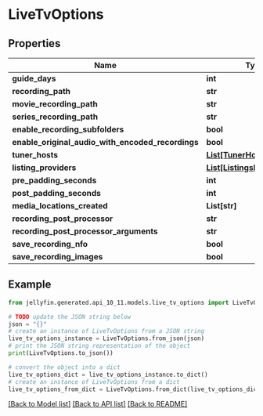 # LiveTvOptions


## Properties

Name | Type | Description | Notes
------------ | ------------- | ------------- | -------------
**guide_days** | **int** |  | [optional] 
**recording_path** | **str** |  | [optional] 
**movie_recording_path** | **str** |  | [optional] 
**series_recording_path** | **str** |  | [optional] 
**enable_recording_subfolders** | **bool** |  | [optional] 
**enable_original_audio_with_encoded_recordings** | **bool** |  | [optional] 
**tuner_hosts** | [**List[TunerHostInfo]**](TunerHostInfo.md) |  | [optional] 
**listing_providers** | [**List[ListingsProviderInfo]**](ListingsProviderInfo.md) |  | [optional] 
**pre_padding_seconds** | **int** |  | [optional] 
**post_padding_seconds** | **int** |  | [optional] 
**media_locations_created** | **List[str]** |  | [optional] 
**recording_post_processor** | **str** |  | [optional] 
**recording_post_processor_arguments** | **str** |  | [optional] 
**save_recording_nfo** | **bool** |  | [optional] 
**save_recording_images** | **bool** |  | [optional] 

## Example

```python
from jellyfin.generated.api_10_11.models.live_tv_options import LiveTvOptions

# TODO update the JSON string below
json = "{}"
# create an instance of LiveTvOptions from a JSON string
live_tv_options_instance = LiveTvOptions.from_json(json)
# print the JSON string representation of the object
print(LiveTvOptions.to_json())

# convert the object into a dict
live_tv_options_dict = live_tv_options_instance.to_dict()
# create an instance of LiveTvOptions from a dict
live_tv_options_from_dict = LiveTvOptions.from_dict(live_tv_options_dict)
```
[[Back to Model list]](../README.md#documentation-for-models) [[Back to API list]](../README.md#documentation-for-api-endpoints) [[Back to README]](../README.md)


